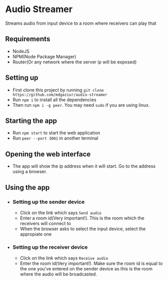 # Audio Streamer
Streams audio from input device to a room where receivers can play that

## Requirements
- NodeJS
- NPM(Node Package Manager)
- Router(Or any network where the server ip will be exposed)

## Setting up

- First clone this project by running ```git clone https://github.com/mdgaziur/audio-streamer```
- Run ```npm i``` to install all the dependencies
- Then run ```npm i -g peer```. You may need ```sudo``` if you are using linux.

## Starting the app
- Run ```npm start``` to start the web application
- Run ```peer --port 3001``` in another terminal

## Opening the web interface
- The app will show the ip address when it will start. Go to the address using a browser.

## Using the app

- ### Setting up the sender device
  - Click on the link which says ```Send audio```
  - Enter a room id(Very important!). This is the room which the receivers will connect to
  - When the browser asks to select the input device, select the appropiate one
- ### Setting up the receiver device
  - Click on the link which says ```Receive audio```
  - Enter the room id(Very important!). Make sure the room id is equal to the one you've entered on the sender device as this is the room where the audio will be broadcasted.
